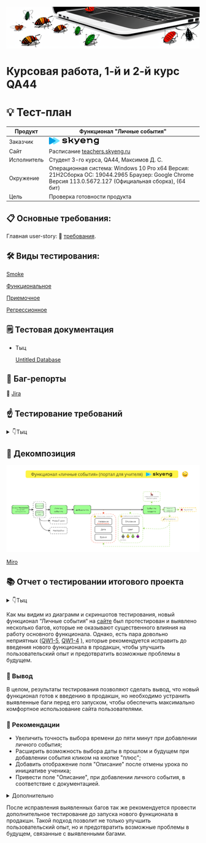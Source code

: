 ![](assets/Head.png) 

# Курсовая работа, 1-й и 2-й курс QA44

# 💡 Тест-план

| Продукт | Функционал "Личные события" | 
|---|---|
| Заказчик | <img src=assets/skyeng-logo-light_2.png width="130" height="20"> |
| Сайт | Расписание [teachers.skyeng.ru](https://teachers.skyeng.ru/schedule) |
| Исполнитель | Студент 3-го курса, QA44, Максимов Д. С. |
| Окружение | Операционная система: Windows 10 Pro x64 Версия: 21H2Сборка ОС: 19044.2965 Браузер: Google Chrome Версия 113.0.5672.127 (Официальная сборка), (64 бит) |
| Цель | Проверка готовности продукта |

## 📋 Основные требования:

Главная user-story: 🔗 [требования](https://www.notion.so/6746e543d02c43879de0057cafe196b0?pvs=21).

## 🛠 Виды тестирования:

[Smoke](https://app.qase.io/project/QW1?suite=2)

[Функциональное](https://chlist.sitechco.ru/project/43508/checklist/1508434/details) 

[Приемочное](https://app.qase.io/project/QW1?suite=1)

[Регрессионное](https://chlist.sitechco.ru/project/43508/checklist/1508873/details)

## 🗒 Тестовая документация

- Тыц
    
    [Untitled Database](%D0%9A%D1%83%D1%80%D1%81%D0%BE%D0%B2%D0%B0%D1%8F%20%D1%80%D0%B0%D0%B1%D0%BE%D1%82%D0%B0,%201-%D0%B8%CC%86%20%D0%B8%202-%D0%B8%CC%86%20%D0%BA%D1%83%D1%80%D1%81%20QA44%20656e4375fa974a29b25765b97b5f5003/Untitled%20Database%2041404ccc80ec43a391f94bbd69d10077.csv)
    

## 🐞 Баг-репорты

🔗 [Jira](https://homework-qa31.atlassian.net/jira/software/c/projects/QW1/issues)

## ☝️ Тестирование требований

<details>
  <summary>👇Тыц</summary>
    
| Требование | Вопрос к требованию | Критерий |
| --- | --- | --- |
| Преподаватель может добавить личное событие кликнув в слот | Обводка сетка слотов малозаметна на макете | Недвусмысленность |
| Преподаватель может добавить личное событие нажав на плюс | Плюс на макете не отмечен | Недвусмысленность |
| Для удаления личного события необходимо на него кликнуть и нажать кнопку «Удалить» | Как подтверждается удаление личного события? | Полнота |
| Для того чтобы отредактировать личное событие, необходимо кликнуть на него и нажать «Редактировать». | Как подтверждается редактирование личного события? | Полнота |
| Если событие и урок совпадают по времени, урок отображается всегда выше всего.
Если два события происходят в одно время, отображается выше то, которое было создано последним. | Как происходит отображение событий, назначенных на одно время, если их больше 2-х? | Корректность |
</details>

## 🔎 Декомпозиция

<img src="assets/decomposition.PNG" alt="Decomposition"/>

[Miro](https://miro.com/app/board/uXjVMC9ROLI=/?share_link_id=277424855356)

## 📚 Отчет о тестировании итогового проекта
<details>
  <summary>👇Тыц</summary>
<img src=assets/acceptance.png>
<img src=assets/smoke.png>
<img src=assets/F1.jpg>
<img src=assets/F2.jpg>
</details>


Как мы видим из диаграмм и скриншотов тестирования, новый функционал “Личные события“ на [сайте](https://teachers.skyeng.ru/schedule) был протестирован и выявлено несколько багов, которые не оказывают существенного влияния на работу основного функционала. Однако, есть пара довольно неприятных ([QW1-5](https://homework-qa31.atlassian.net/jira/software/c/projects/QW1/issues/QW1-5), [QW1-4](https://homework-qa31.atlassian.net/browse/QW1-4) ), которые рекомендуется исправить до введения нового функционала в продакшн, чтобы улучшить пользовательский опыт и предотвратить возможные проблемы в будущем.

### 📒 Вывод

В целом, результаты тестирования позволяют сделать вывод, что новый функционал готов к введению в продакшн, но необходимо устранить выявленные баги перед его запуском, чтобы обеспечить максимально комфортное использование сайта пользователями.

### 📌 Рекомендации

- Увеличить точность выбора времени до пяти минут при добавлении личного события;
- Расширить возможность выбора даты в прошлом и будущем при добавлении события кликом на кнопке "плюс";
- Добавить отображение поля "Описание" после отмены урока по инициативе ученика;
- Привести поле "Описание", при добавлении личного события, в соответствие с документацией.
<details>
    <summary>Дополнительно</summary>
    
    Добавить возможность скрытия левого меню, чтобы только расписание отображалось в полный экран.
    
  <img src=assets/R1_copy.jpg>
    
    Увеличить кратность масштабирования расписания (добавить увеличенный масштаб).
    
  <img src=assets/R2-2_copy.jpg>
    
    Убрать прокрутку расписания по горизонтали, т.к. на данный момент она бесполезна.
    
  <img src=assets/R3_copy_1.jpg>
  <img src=assets/R3_copy_1.jpg>

    Сделать границы сетки расписания более различимыми (контрастными по отношению к фону).
    
   <img src=assets/R4_copy.jpg>
    
    Вынести чек-бокс "Личные события" из меню с настройками. Также добавить возможность отображения личных событий отдельно от уроков.
    
<img src=assets/R5_copy.jpg>
    
    Добавить в настройки темы отображения сетки расписания.
    
    Добавить палитру RGB в цвета выбора личного события.
    
   <img src=assets/R7_copy.jpg>
    
    Добавить возможность сохранения цветовых шаблонов для личных событий.
</details>

После исправления выявленных багов так же рекомендуется провести дополнительное тестирование до запуска нового функционала в продакшн. Такой подход позволит не только улучшить пользовательский опыт, но и предотвратить возможные проблемы в будущем, связанные с выявленными багами.
